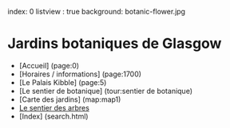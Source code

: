 index: 0
listview : true
background: botanic-flower.jpg

# Jardins botaniques de Glasgow

* [Accueil] (page:0)
* [Horaires / informations] (page:1700)
* [Le Palais Kibble] (page:5)
* [Le sentier de botanique] (tour:sentier de botanique)
* [Carte des jardins] (map:map1)
* [Le sentier des arbres](tour:tree-trail)
* [Index] (search.html)

          